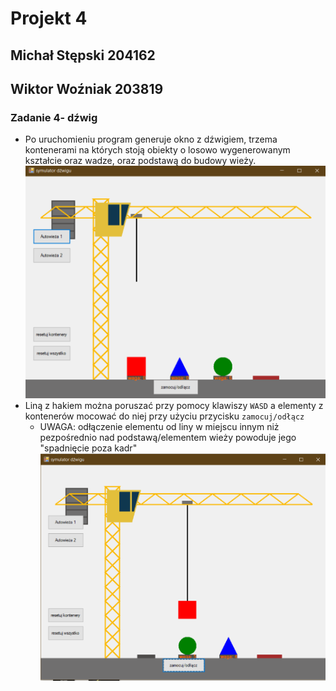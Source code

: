 # Projekt 4
## Michał Stępski 204162
## Wiktor Woźniak 203819

### Zadanie 4- dźwig

* Po uruchomieniu program generuje okno z dźwigiem, trzema kontenerami na których stoją obiekty o losowo wygenerowanym kształcie oraz wadze, oraz podstawą do budowy wieży.
  ![1 zrzut ekranu](screenshots/Zrzut1.png)
* Liną z hakiem można poruszać przy pomocy klawiszy `WASD` a elementy z kontenerów mocować do niej przy użyciu przycisku `zamocuj/odłącz`
  - UWAGA: odłączenie elementu od liny w miejscu innym niż pezpośrednio nad podstawą/elementem wieży powoduje jego "spadnięcie poza kadr"
![2 zrzut ekranu](screenshots/Zrzut2.png)
